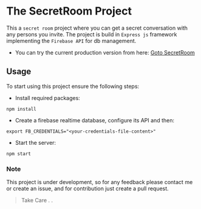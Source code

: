# The SecretRoom Project

This a `secret room` project where you can get a secret conversation with any persons you invite.
The project is build in `Express js` framework implementing the `Firebase API` for db management.

- You can try the current production version from here: [Goto SecretRoom](https://secretroom.cyclic.app)

## Usage
To start using this project ensure the following steps:

- Install required packages:
```
npm install
```

- Create a firebase realtime database, configure its API and then:
```
export FB_CREDENTIALS="<your-credentials-file-content>"
```

- Start the server:
```
npm start
```

### Note

This project is under development, so for any feedback please contact me or create an issue, and for contribution just create a pull request.

> Take Care . .
